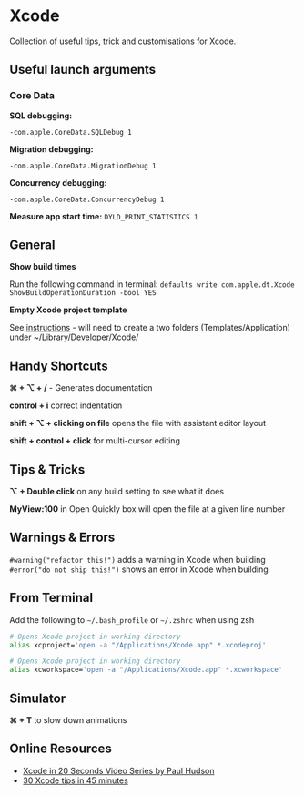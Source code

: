 # Xcode

Collection of useful tips, trick and customisations for Xcode.

## Useful launch arguments

### Core Data

**SQL debugging:**

`-com.apple.CoreData.SQLDebug 1`

**Migration debugging:**

`-com.apple.CoreData.MigrationDebug 1`

**Concurrency debugging:**

`-com.apple.CoreData.ConcurrencyDebug 1`

**Measure app start time:**
`DYLD_PRINT_STATISTICS 1`

## General

**Show build times** 

Run the following command in terminal: `defaults write com.apple.dt.Xcode ShowBuildOperationDuration -bool YES`

**Empty Xcode project template**

See [instructions](https://github.com/sleeve/ios-empty-application-xcode-template) - will need to create a two folders (Templates/Application) under ~/Library/Developer/Xcode/

## Handy Shortcuts

**⌘ + ⌥ + /** - Generates documentation

**control + i** correct indentation

**shift + ⌥ + clicking on file** opens the file with assistant editor layout

**shift + control + click** for multi-cursor editing

## Tips & Tricks

**⌥ + Double click** on any build setting to see what it does

**MyView:100** in Open Quickly box will open the file at a given line number

## Warnings & Errors

`#warning("refactor this!")` adds a warning in Xcode when building\
`#error("do not ship this!")` shows an error in Xcode when building

## From Terminal

Add the following to `~/.bash_profile` or `~/.zshrc` when using zsh

```bash
# Opens Xcode project in working directory
alias xcproject='open -a "/Applications/Xcode.app" *.xcodeproj'

# Opens Xcode project in working directory
alias xcworkspace='open -a "/Applications/Xcode.app" *.xcworkspace'
```

## Simulator

**⌘ + T** to slow down animations

## Online Resources

* [Xcode in 20 Seconds Video Series by Paul Hudson](https://www.youtube.com/watch?v=CvVkR5z65XU&list=PLuoeXyslFTuYQ9Hoh42Bw8sPYMlTOV0V7)
* [30 Xcode tips in 45 minutes](https://skillsmatter.com/skillscasts/13299-30-xcode-tips-in-45-minutes)
